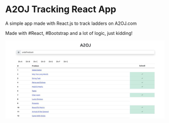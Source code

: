# A2OJ Tracking React App

A simple app made with React.js to track ladders on A2OJ.com

Made with #React, #Bootstrap and a lot of logic, just kidding!

<img src='./images/a2oj2.jpg'>
